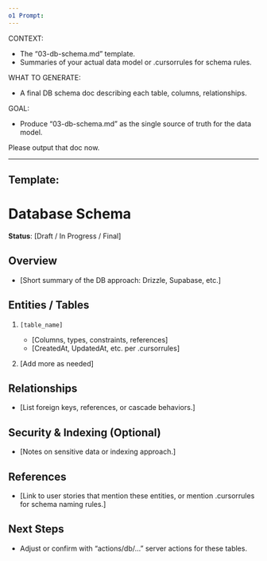 ```yaml
---
o1 Prompt:
---
```

CONTEXT:
- The “03-db-schema.md” template.
- Summaries of your actual data model or .cursorrules for schema rules.

WHAT TO GENERATE:
- A final DB schema doc describing each table, columns, relationships.

GOAL:
- Produce “03-db-schema.md” as the single source of truth for the data model.

Please output that doc now.



---
Template:
---
# Database Schema
**Status**: [Draft / In Progress / Final]

## Overview
- [Short summary of the DB approach: Drizzle, Supabase, etc.]

## Entities / Tables
1. `[table_name]`
   - [Columns, types, constraints, references]
   - [CreatedAt, UpdatedAt, etc. per .cursorrules]

2. [Add more as needed]

## Relationships
- [List foreign keys, references, or cascade behaviors.]

## Security & Indexing (Optional)
- [Notes on sensitive data or indexing approach.]

## References
- [Link to user stories that mention these entities, or mention .cursorrules for schema naming rules.]

## Next Steps
- Adjust or confirm with “actions/db/…” server actions for these tables.

